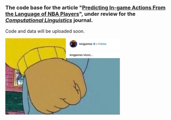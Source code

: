 ### The code base for the article "[Predicting In-game Actions From the Language of NBA Players](http://arxiv.org/abs/1910.11292)", under review for the [*Computational Linguistics*](https://www.mitpressjournals.org/loi/coli) journal.


Code and data will be uploaded soon.

![Mood](Mood-resized.jpg)
